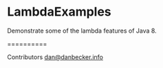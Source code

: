 LambdaExamples
==========

Demonstrate some of the lambda features of Java 8.

==========

Contributors
dan@danbecker.info   

